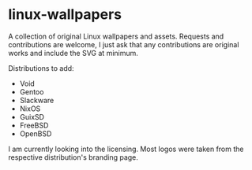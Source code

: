 # linux-wallpapers

A collection of original Linux wallpapers and assets. Requests and contributions are welcome, I just ask that any contributions are original works and include the SVG at minimum.

Distributions to add:

* Void
* Gentoo
* Slackware
* NixOS
* GuixSD
* FreeBSD
* OpenBSD

I am currently looking into the licensing. Most logos were taken from the respective distribution's branding page.

